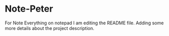 # Note-Peter
For Note Everything on notepad 
I am editing the README file. Adding some more details about the project description.

